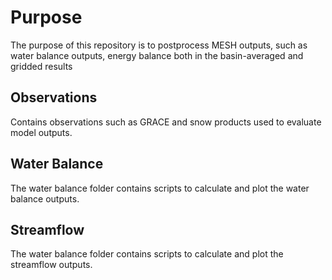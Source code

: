 # Purpose
The purpose of this repository is to postprocess MESH outputs, such as water balance outputs, energy balance both in the basin-averaged and gridded results

## Observations
Contains observations such as GRACE and snow products used to evaluate model outputs.  

## Water Balance
The water balance folder contains scripts to calculate and plot the water balance outputs. 

## Streamflow
The water balance folder contains scripts to calculate and plot the streamflow outputs. 

